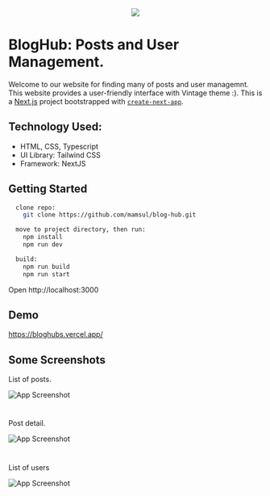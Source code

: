 <div align='center'><img src='https://github.com/mamsul/blog-hub/assets/92078682/e3ede777-cdd3-407e-80e6-2b3b6a7d9de8'/></div>

# BlogHub: Posts and User Management.

Welcome to our website for finding many of posts and user managemnt. This website provides a user-friendly interface with Vintage theme :).
This is a [Next.js](https://nextjs.org/) project bootstrapped with [`create-next-app`](https://github.com/vercel/next.js/tree/canary/packages/create-next-app).

## Technology Used:

- HTML, CSS, Typescript
- UI Library: Tailwind CSS
- Framework: NextJS

## Getting Started

```bash
  clone repo:
    git clone https://github.com/mamsul/blog-hub.git

  move to project directory, then run:
    npm install
    npm run dev

  build:
    npm run build
    npm run start

```

Open http://localhost:3000

## Demo

https://bloghubs.vercel.app/

## Some Screenshots

List of posts.

![App Screenshot](https://github.com/mamsul/blog-hub/assets/92078682/76a46e76-e92a-4678-b956-2dbb4e093880)

#

Post detail.

![App Screenshot](https://github.com/mamsul/blog-hub/assets/92078682/18ff9390-5c9c-4726-814e-de843f096cda)

#

List of users

![App Screenshot](https://github.com/mamsul/blog-hub/assets/92078682/228a0ea7-0e1d-41e6-a625-71a1c2cedfbd)
